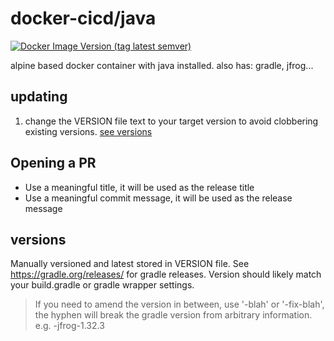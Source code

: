 # docker-cicd/java

[![Docker Image Version (tag latest semver)](https://img.shields.io/docker/v/datasite/docker-cicd/java-latest?style=for-the-badge)](https://hub.docker.com/r/datasite/docker-cicd)

alpine based docker container with java installed. also has: gradle, jfrog...

## updating

1. change the VERSION file text to your target version to avoid clobbering existing versions. [see versions](#versions)

## Opening a PR

* Use a meaningful title, it will be used as the release title
* Use a meaningful commit message, it will be used as the release message

## versions

Manually versioned and latest stored in VERSION file. See https://gradle.org/releases/ for gradle releases. Version should likely match your build.gradle or gradle wrapper settings.

> If you need to amend the version in between, use '-blah' or '-fix-blah', the hyphen will break the gradle version from arbitrary information. e.g. -jfrog-1.32.3